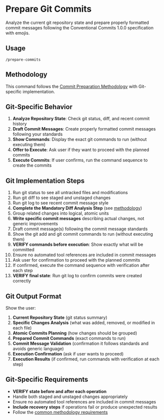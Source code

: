 # Prepare Git Commits

Analyze the current git repository state and prepare properly formatted commit messages following the Conventional Commits 1.0.0 specification with emojis.

## Usage

`/prepare-commits`

## Methodology

This command follows the [Commit Preparation Methodology](../reference/commit-preparation-methodology.md) with Git-specific implementation.

## Git-Specific Behavior

1. **Analyze Repository State**: Check git status, diff, and recent commit history
2. **Draft Commit Messages**: Create properly formatted commit messages following your standards
3. **Show Commands**: Display the exact git commands to run (without executing them)
4. **Offer to Execute**: Ask user if they want to proceed with the planned commits
5. **Execute Commits**: If user confirms, run the command sequence to create the commits

## Git Implementation Steps

1. Run git status to see all untracked files and modifications
2. Run git diff to see staged and unstaged changes  
3. Run git log to see recent commit message style
4. **Complete the Mandatory Diff Analysis Step** (see [methodology](../reference/commit-preparation-methodology.md))
5. Group related changes into logical, atomic units
6. **Write specific commit messages** describing actual changes, not generic improvements
7. Draft commit message(s) following the commit message standards
8. Show the git add and git commit commands to run (without executing them)
9. **VERIFY commands before execution**: Show exactly what will be committed
10. Ensure no automated tool references are included in commit messages
11. Ask user for confirmation to proceed with the planned commits
12. If confirmed, execute the command sequence with verification after each step
13. **VERIFY final state**: Run git log to confirm commits were created correctly

## Git Output Format

Show the user:
1. **Current Repository State** (git status summary)
2. **Specific Changes Analysis** (what was added, removed, or modified in each file)
3. **Atomic Commits Planning** (how changes should be grouped)
4. **Prepared Commit Commands** (exact commands to run)
5. **Commit Message Validation** (confirmation it follows standards and avoids generic language)
6. **Execution Confirmation** (ask if user wants to proceed)
7. **Execution Results** (if confirmed, run commands with verification at each step)

## Git-Specific Requirements

- **VERIFY state before and after each operation**
- Handle both staged and unstaged changes appropriately
- Ensure no automated tool references are included in commit messages
- **Include recovery steps** if operations fail or produce unexpected results
- Follow the [common methodology requirements](../reference/commit-preparation-methodology.md#critical-requirements)